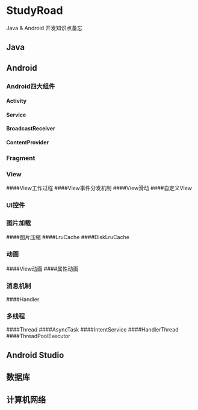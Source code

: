 # StudyRoad
Java &amp; Android 开发知识点备忘

## Java

## Android
### Android四大组件
#### Activity
#### Service
#### BroadcastReceiver
#### ContentProvider
### Fragment
### View
####View工作过程
####View事件分发机制
####View滑动
####自定义View
### UI控件
### 图片加载
####图片压缩
####LruCache
####DiskLruCache
### 动画
####View动画
####属性动画
### 消息机制
####Handler
### 多线程
####Thread
####AsyncTask
####IntentService
####HandlerThread
####ThreadPoolExecutor

## Android Studio

## 数据库

## 计算机网络
